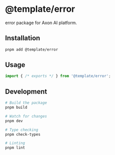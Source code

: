 # @template/error

error package for Axon AI platform.

## Installation

```bash
pnpm add @template/error
```

## Usage

```typescript
import { /* exports */ } from '@template/error';
```

## Development

```bash
# Build the package
pnpm build

# Watch for changes
pnpm dev

# Type checking
pnpm check-types

# Linting
pnpm lint
```
